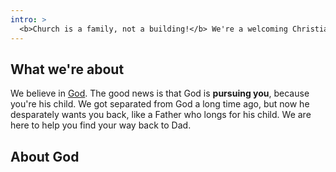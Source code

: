 ```yaml
---
intro: >
  <b>Church is a family, not a building!</b> We're a welcoming Christian church based on the corner of Canning Road and Milton Street. We believe Jesus is the hope for the world and we want to share that real and lasting joy with you.
---
```


## What we're about

We believe in [God](#about-god). The good news is that God is **pursuing you**, because you're his child. We got separated from God a long time ago, but now he desparately wants you back, like a Father who longs for his child. We are here to help you find your way back to Dad.


## About God


